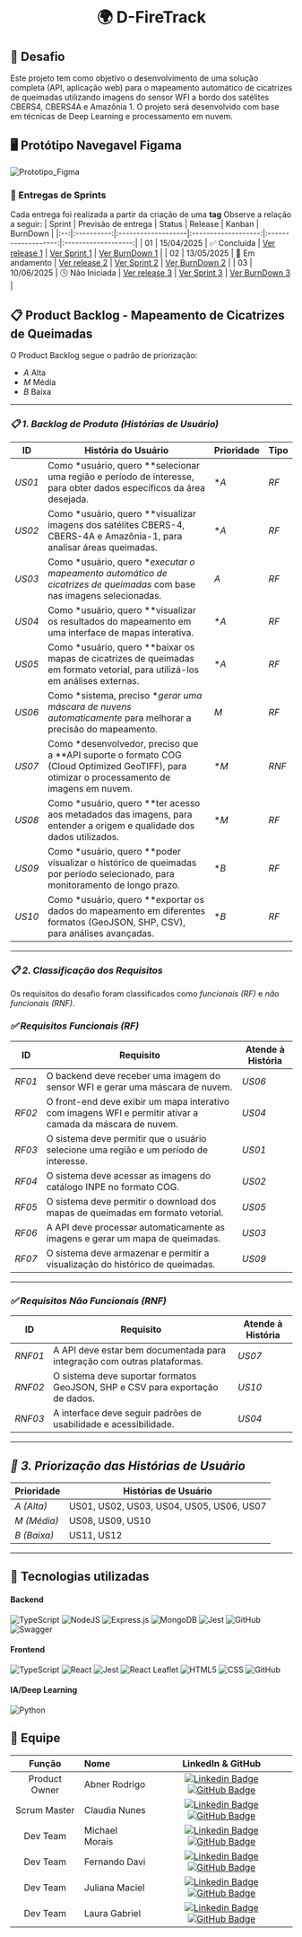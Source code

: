 <h1 align="center">🌍 D-FireTrack</h1>

## :memo: Desafio
Este projeto tem como objetivo o desenvolvimento de uma solução completa (API, aplicação web) para o mapeamento automático de cicatrizes de queimadas utilizando imagens do sensor WFI a bordo dos satélites CBERS4, CBERS4A e Amazônia 1. O projeto será desenvolvido com base em técnicas de Deep Learning e processamento em nuvem.
 
## 🖥️ Protótipo Navegavel Figama
![Prototipo_Figma](https://github.com/user-attachments/assets/78f068db-fedf-40de-b3f0-8d8b2ebbaae0)


### 🏁 Entregas de Sprints





Cada entrega foi realizada a partir da criação de uma **tag** Observe a relação a seguir:
| Sprint | Previsão de entrega | Status | Release | Kanban | BurnDown |
|:--:|:----------:|:-------------------|:-------------------:|:-------------------:|:-------------------:|
| 01 | 15/04/2025 | ✅ Concluída | [Ver release 1]() | [Ver Sprint 1]() | [Ver BurnDown 1]() |
| 02 | 13/05/2025 | 🚧 Em andamento | [Ver release 2]() | [Ver Sprint 2]() | [Ver BurnDown 2]() |
| 03 | 10/06/2025 | 🕓 Não Iniciada | [Ver release 3]() | [Ver Sprint 3]() | [Ver BurnDown 3]() |

## 📋 Product Backlog - Mapeamento de Cicatrizes de Queimadas
O Product Backlog segue o padrão de priorização:
- *A* Alta
- *M* Média
- *B* Baixa

---

### *📋 1. Backlog de Produto (Histórias de Usuário)*

| ID       | História do Usuário                                                                                                                               | Prioridade | Tipo    |
| -------- | ------------------------------------------------------------------------------------------------------------------------------------------------- | ---------- | ------- |
| *US01* | Como *usuário, quero **selecionar uma região e período de interesse, para obter dados específicos da área desejada.                          | **A*      | *RF*  |
| *US02* | Como *usuário, quero **visualizar imagens dos satélites CBERS-4, CBERS-4A e Amazônia-1, para analisar áreas queimadas.                       | **A*      | *RF*  |
| *US03* | Como *usuário, quero **executar o mapeamento automático de cicatrizes de queimadas* com base nas imagens selecionadas.                        | *A*      | *RF*  |
| *US04* | Como *usuário, quero **visualizar os resultados do mapeamento em uma interface de mapas interativa.                                          | **A*      | *RF*  |
| *US05* | Como *usuário, quero **baixar os mapas de cicatrizes de queimadas em formato vetorial, para utilizá-los em análises externas.                | **A*      | *RF*  |
| *US06* | Como *sistema, preciso **gerar uma máscara de nuvens automaticamente* para melhorar a precisão do mapeamento.                                 | *M*      | *RF*  |
| *US07* | Como *desenvolvedor, preciso que a **API suporte o formato COG (Cloud Optimized GeoTIFF), para otimizar o processamento de imagens em nuvem. | **M*      | *RNF* |
| *US08* | Como *usuário, quero **ter acesso aos metadados das imagens, para entender a origem e qualidade dos dados utilizados.                        | **M*      | *RF*  |
| *US09* | Como *usuário, quero **poder visualizar o histórico de queimadas por período selecionado, para monitoramento de longo prazo.                 | **B*      | *RF*  |
| *US10* | Como *usuário, quero **exportar os dados do mapeamento em diferentes formatos (GeoJSON, SHP, CSV), para análises avançadas.                  | **B*      | *RF*  |

---

### *📋 2. Classificação dos Requisitos*

Os requisitos do desafio foram classificados como *funcionais (RF)* e *não funcionais (RNF)*.

### *✅ Requisitos Funcionais (RF)*

| ID       | Requisito                                                                                                  | Atende à História |
| -------- | ---------------------------------------------------------------------------------------------------------- | ----------------- |
| *RF01* | O backend deve receber uma imagem do sensor WFI e gerar uma máscara de nuvem.                              | *US06*          |
| *RF02* | O front-end deve exibir um mapa interativo com imagens WFI e permitir ativar a camada da máscara de nuvem. | *US04*          |
| *RF03* | O sistema deve permitir que o usuário selecione uma região e um período de interesse.                      | *US01*          |
| *RF04* | O sistema deve acessar as imagens do catálogo INPE no formato COG.                                         | *US02*          |
| *RF05* | O sistema deve permitir o download dos mapas de queimadas em formato vetorial.                             | *US05*          |
| *RF06* | A API deve processar automaticamente as imagens e gerar um mapa de queimadas.                              | *US03*          |
| *RF07* | O sistema deve armazenar e permitir a visualização do histórico de queimadas.                              | *US09*          |

---

### *✅ Requisitos Não Funcionais (RNF)*

| ID        | Requisito                                                                     | Atende à História |
| --------- | ----------------------------------------------------------------------------- | ----------------- |
| *RNF01* | A API deve estar bem documentada para integração com outras plataformas.      | *US07*          |
| *RNF02* | O sistema deve suportar formatos GeoJSON, SHP e CSV para exportação de dados. | *US10*          |
| *RNF03* | A interface deve seguir padrões de usabilidade e acessibilidade.              | *US04*          |

---

## *📌 3. Priorização das Histórias de Usuário*

| Prioridade    | Histórias de Usuário                     |
| ------------- | ---------------------------------------- |
| *A (Alta)*  | US01, US02, US03, US04, US05, US06, US07 |
| *M (Média)* | US08, US09, US10                         |
| *B (Baixa)* | US11, US12                               |

---

## 🔧 Tecnologias utilizadas

#### Backend
![TypeScript](https://img.shields.io/badge/typescript-%23007ACC.svg?style=for-the-badge&logo=typescript&logoColor=white)
![NodeJS](https://img.shields.io/badge/node.js-6DA55F?style=for-the-badge&logo=node.js&logoColor=white)
![Express.js](https://img.shields.io/badge/express.js-%23404d59.svg?style=for-the-badge&logo=express&logoColor=%2361DAFB)
![MongoDB](https://img.shields.io/badge/MongoDB-4EA94B?style=for-the-badge&logo=mongodb&logoColor=white)
![Jest](https://img.shields.io/badge/Jest-blue?style=for-the-badge&logo=jest&logoColor=white)
![GitHub](https://img.shields.io/badge/GitHub-100000?style=for-the-badge&logo=github&logoColor=white)
![Swagger](https://img.shields.io/badge/Swagger-%2300B2A0.svg?style=for-the-badge&logo=swagger&logoColor=white)

#### Frontend
![TypeScript](https://img.shields.io/badge/typescript-%23007ACC.svg?style=for-the-badge&logo=typescript&logoColor=white)
![React](https://img.shields.io/badge/react-%2320232a.svg?style=for-the-badge&logo=react&logoColor=%2361DAFB)
![Jest](https://img.shields.io/badge/Jest-blue?style=for-the-badge&logo=jest&logoColor=white)
![React Leaflet](https://img.shields.io/badge/React_Leaflet-%2300A859.svg?style=for-the-badge&logo=react&logoColor=white)
![HTML5](https://img.shields.io/badge/html5-%23E34F26.svg?style=for-the-badge&logo=html5&logoColor=white)
![CSS](https://img.shields.io/badge/CSS-239120?&style=for-the-badge&logo=css3&logoColor=white)
![GitHub](https://img.shields.io/badge/GitHub-100000?style=for-the-badge&logo=github&logoColor=white)

#### IA/Deep Learning
![Python](https://img.shields.io/badge/Python-%2337769E.svg?style=for-the-badge&logo=python&logoColor=white)

<span id="equipe">

## :busts_in_silhouette: Equipe

|    Função     | Nome                           |                                                                                                                                                      LinkedIn & GitHub                                                                                                                                                      |
| :-----------: | :----------------------------- | :-------------------------------------------------------------------------------------------------------------------------------------------------------------------------------------------------------------------------------------------------------------------------------------------------------------------------: |
|   Product Owner    | Abner Rodrigo       |   [![Linkedin Badge](https://img.shields.io/badge/Linkedin-blue?style=flat-square&logo=Linkedin&logoColor=white)](https://www.linkedin.com/in/abnercosta97) [![GitHub Badge](https://img.shields.io/badge/GitHub-111217?style=flat-square&logo=github&logoColor=white)](https://github.com/abnercosta97)   |
Scrum Master    | Claudia Nunes  |                              [![Linkedin Badge](https://img.shields.io/badge/Linkedin-blue?style=flat-square&logo=Linkedin&logoColor=white)](https://www.linkedin.com/in/claudia-nuness) [![GitHub Badge](https://img.shields.io/badge/GitHub-111217?style=flat-square&logo=github&logoColor=white)](https://github.com/Claudia-Nunes)         |
| Dev Team | Michael Morais      |                                               [![Linkedin Badge](https://img.shields.io/badge/Linkedin-blue?style=flat-square&logo=Linkedin&logoColor=white)](https://www.linkedin.com/in/michael-morais22/) [![GitHub Badge](https://img.shields.io/badge/GitHub-111217?style=flat-square&logo=github&logoColor=white)](https://github.com/itsmorais)                                               |
| Dev Team  |  Fernando Davi     |        [![Linkedin Badge](https://img.shields.io/badge/Linkedin-blue?style=flat-square&logo=Linkedin&logoColor=white)](https://www.linkedin.com/in/fernando-davi-492842276) [![GitHub Badge](https://img.shields.io/badge/GitHub-111217?style=flat-square&logo=github&logoColor=white)](https://github.com/fnddavi)                             |
|   Dev Team    | Juliana Maciel   |                                               [![Linkedin Badge](https://img.shields.io/badge/Linkedin-blue?style=flat-square&logo=Linkedin&logoColor=white)](https://www.linkedin.com/in/juliana-maciel-manso) [![GitHub Badge](https://img.shields.io/badge/GitHub-111217?style=flat-square&logo=github&logoColor=white)](https://github.com/Jummanso)                                               |
|   Dev Team    | Laura Gabriel   |                                               [![Linkedin Badge](https://img.shields.io/badge/Linkedin-blue?style=flat-square&logo=Linkedin&logoColor=white)]( https://www.linkedin.com/in/eulauragabriel/) [![GitHub Badge](https://img.shields.io/badge/GitHub-111217?style=flat-square&logo=github&logoColor=white)]( https://github.com/eulauragabriel)                                               |



